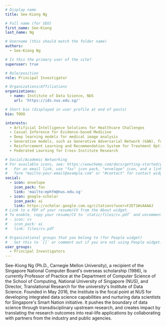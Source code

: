 ```yaml
---
# Display name
title: See-Kiong Ng

# Full name (for SEO)
first_name: See-Kiong
last_name: Ng

# Username (this should match the folder name)
authors:
  - See-Kiong Ng

# Is this the primary user of the site?
superuser: true

# Role/position
role: Principal Investigator

# Organizations/Affiliations
organizations:
  - name: Institute of Data Science, NUS
    url: 'https://ids.nus.edu.sg/'

# Short bio (displayed in user profile at end of posts)
bio: TODO

interests:
  - Artificial Intelligence Solutions for Healthcare Challenges
  - Casual Inference for Evidence-based Medicine
  - Deep learning models for medical image analysis
  - Generative models, such as Generative Adversarial Network (GAN), for Medical Time Series Analysis
  - Reinforcement Learning and Recommendation System for Treatment Optimization
  - Federated Learning for Cross-Institute Research

# Social/Academic Networking
# For available icons, see: https://wowchemy.com/docs/getting-started/page-builder/#icons
#   For an email link, use "fas" icon pack, "envelope" icon, and a link in the
#   form "mailto:your-email@example.com" or "#contact" for contact widget.
social:
  - icon: envelope
    icon_pack: fas
    link: 'mailto:ephfm@nus.edu.sg'
  - icon: google-scholar
    icon_pack: ai
    link: https://scholar.google.com.sg/citations?user=F2ET1WsAAAAJ
# Link to a PDF of your resume/CV from the About widget.
# To enable, copy your resume/CV to `static/files/cv.pdf` and uncomment the lines below.
# - icon: cv
#   icon_pack: ai
#   link: files/cv.pdf

# Organizational groups that you belong to (for People widget)
#   Set this to `[]` or comment out if you are not using People widget.
user_groups:
  - Principal Investigators
---
```


See-Kiong Ng (Ph.D., Carnegie Mellon University), a recipient of the Singapore National Computer Board's overseas scholarship (1986), is currently Professor of Practice at the Department of Computer Science of the School of Computing, National University of Singapore (NUS), and Director, Translational Research for the university's Institute of Data Science. Founded in May 2016, the Institute is the focal point at NUS for developing integrated data science capabilities and nurturing data scientists for Singapore's Smart Nation initiative. It pushes the boundary of data science through transdisciplinary upstream research, and creates impact by translating the research outcomes into real-life applications by collaborating with partners from the industry and public agencies.
